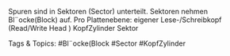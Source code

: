 Spuren sind in Sektoren (Sector) unterteilt.
Sektoren nehmen Bl¨ocke(Block) auf.
Pro Plattenebene: eigener Lese-/Schreibkopf (Read/Write Head )
KopfZylinder
Sektor

   Tags & Topics:
   #Bl¨ocke(Block
   #Sector
   #KopfZylinder